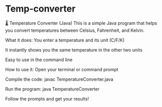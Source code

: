 # Temp-converter


🌡 Temperature Converter (Java)
This is a simple Java program that helps you convert temperatures between Celsius, Fahrenheit, and Kelvin.

 What it does:
You enter a temperature and its unit (C/F/K)

It instantly shows you the same temperature in the other two units

Easy to use in the command line

How to use it:
Open your terminal or command prompt

Compile the code:
javac TemperatureConverter.java

Run the program:
java TemperatureConverter

Follow the prompts and get your results!
